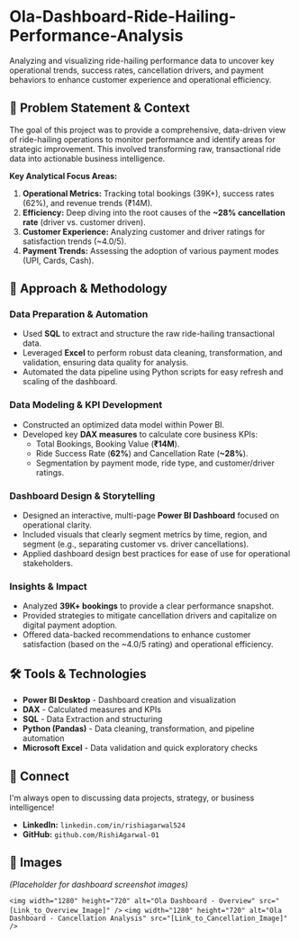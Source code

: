 # Ola-Dashboard-Ride-Hailing-Performance-Analysis

Analyzing and visualizing ride-hailing performance data to uncover key operational trends, success rates, cancellation drivers, and payment behaviors to enhance customer experience and operational efficiency.

## 🎯 Problem Statement & Context

The goal of this project was to provide a comprehensive, data-driven view of ride-hailing operations to monitor performance and identify areas for strategic improvement. This involved transforming raw, transactional ride data into actionable business intelligence.

**Key Analytical Focus Areas:**

1.  **Operational Metrics:** Tracking total bookings (39K+), success rates (62%), and revenue trends (₹14M).
2.  **Efficiency:** Deep diving into the root causes of the **~28% cancellation rate** (driver vs. customer driven).
3.  **Customer Experience:** Analyzing customer and driver ratings for satisfaction trends (~4.0/5).
4.  **Payment Trends:** Assessing the adoption of various payment modes (UPI, Cards, Cash).

## 🧠 Approach & Methodology

### Data Preparation & Automation
* Used **SQL** to extract and structure the raw ride-hailing transactional data.
* Leveraged **Excel** to perform robust data cleaning, transformation, and validation, ensuring data quality for analysis.
* Automated the data pipeline using Python scripts for easy refresh and scaling of the dashboard.

### Data Modeling & KPI Development
* Constructed an optimized data model within Power BI.
* Developed key **DAX measures** to calculate core business KPIs:
    * Total Bookings, Booking Value (**₹14M**).
    * Ride Success Rate (**62%**) and Cancellation Rate (**~28%**).
    * Segmentation by payment mode, ride type, and customer/driver ratings.

### Dashboard Design & Storytelling
* Designed an interactive, multi-page **Power BI Dashboard** focused on operational clarity.
* Included visuals that clearly segment metrics by time, region, and segment (e.g., separating customer vs. driver cancellations).
* Applied dashboard design best practices for ease of use for operational stakeholders.

### Insights & Impact
* Analyzed **39K+ bookings** to provide a clear performance snapshot.
* Provided strategies to mitigate cancellation drivers and capitalize on digital payment adoption.
* Offered data-backed recommendations to enhance customer satisfaction (based on the ~4.0/5 rating) and operational efficiency.

## 🛠 Tools & Technologies

* **Power BI Desktop** - Dashboard creation and visualization
* **DAX** - Calculated measures and KPIs
* **SQL** - Data Extraction and structuring
* **Python (Pandas)** - Data cleaning, transformation, and pipeline automation
* **Microsoft Excel** - Data validation and quick exploratory checks

## 🤝 Connect

I'm always open to discussing data projects, strategy, or business intelligence!

* **LinkedIn:** `linkedin.com/in/rishiagarwal524`
* **GitHub:** `github.com/RishiAgarwal-01`

## 📸 Images

*(Placeholder for dashboard screenshot images)*

`<img width="1280" height="720" alt="Ola Dashboard - Overview" src="[Link_to_Overview_Image]" />`
`<img width="1280" height="720" alt="Ola Dashboard - Cancellation Analysis" src="[Link_to_Cancellation_Image]" />`
